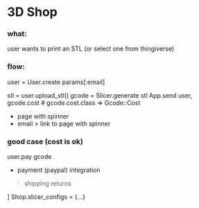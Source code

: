 # 3D Shop

### what:

user wants to print an STL (or select one from thingiverse)

### flow:

user = User.create params[:email]

stl = user.upload_stl()
gcode = Slicer.generate stl
App.send user, gcode.cost # gcode.cost.class => Gcode::Cost
- page with spinner
- email > link to page with spinner

### good case (cost is ok)

user.pay gcode

 - payment (paypal) integration



> shipping
> returns


] Shop.slicer_configs = {...}